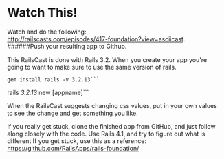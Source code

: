 # Watch This!
Watch and do the following:<br>
http://railscasts.com/episodes/417-foundation?view=asciicast.
######Push your resulting app to Github.

This RailsCast is done with Rails 3.2. When you create your app you're going to want to make sure to use the same version of rails.

```
gem install rails -v 3.2.13```

```
rails _3.2.13_ new [appname]```

When the RailsCast suggests changing css values, put in your own values to see the change and get something you like.

If you really get stuck, clone the finished app from
GitHub, and just follow along closely with the code.
Use Rails 4.1, and try to figure out what is different
If you get stuck, use this as a reference:
https://github.com/RailsApps/rails-foundation/

